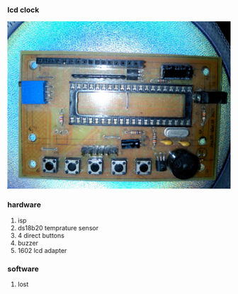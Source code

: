 ### lcd clock
![lcd clock](photo/PAP_0013_2.JPG)

### hardware
1. isp
2. ds18b20 temprature sensor
3. 4 direct buttons
4. buzzer
5. 1602 lcd adapter
 
### software
1. lost


